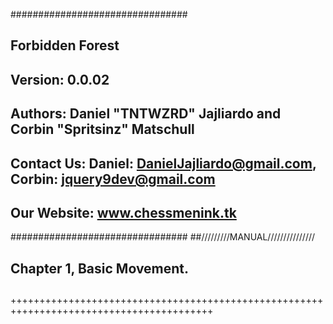 ################################
## Forbidden Forest
## Version: 0.0.02
## Authors:  Daniel "TNTWZRD" Jajliardo and Corbin "Spritsinz" Matschull
## Contact Us: Daniel: DanielJajliardo@gmail.com, Corbin: jquery9dev@gmail.com
## Our Website: www.chessmenink.tk
################################ 
##/////////MANUAL///////////////
#####
## Chapter 1, Basic Movement.
## 
## 
##
##
##
##
## 
##
##
##
##
## 
##
##
##
##
+++++++++++++++++++++++++++++++++++++++++++++++++++++++++++++++++++++++++++++++++++++++++
